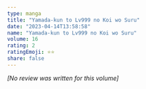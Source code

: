 ```yaml
---
type: manga
title: "Yamada-kun to Lv999 no Koi wo Suru"
date: "2023-04-14T13:58:58"
name: "Yamada-kun to Lv999 no Koi wo Suru"
volume: 16
rating: 2
ratingEmoji: ⭐️⭐️
share: false
---
```


*[No review was written for this volume]*
